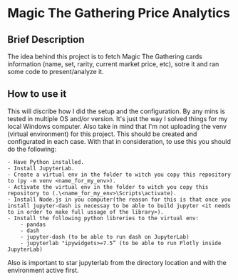 # Magic The Gathering Price Analytics

## Brief Description

The idea behind this project is to fetch Magic The Gathering cards information (name, set, rarity, current market price, etc), sotre it and ran some code to present/analyze it.

## How to use it

This will discribe how I did the setup and the configuration. By any mins is tested in multiple OS and/or version. It's just the way I solved things for my local Windows computer. Also take in mind that I'm not uploading the venv (virtual environment) for this project. This should be created and configurated in each case.
With that in consideration, to use this you should do the following:

	- Have Python installed.
	- Install JupyterLab.
	- Create a virtual env in the folder to witch you copy this repository to (py -m venv <name_for_my_env>).
	- Activate the virtual env in the folder to witch you copy this repository to (.\<name_for_my_env>\Scripts\activate).
	- Install Node.js in you computer(the reason for this is that once you install jupyter-dash is necessay to be able to build jupyter <it needs to in order to make full ussage of the library>).
	- Install the following python libreries to the virtual env:
		- pandas
		- dash
		- jupyter-dash (to be able to run dash on JupyterLab)
		- jupyterlab "ipywidgets>=7.5” (to be able to run Plotly inside JupyterLab)

Also is important to star jupyterlab from the directory location and with the environment active first.
		
